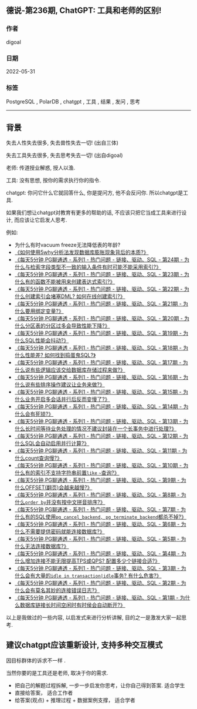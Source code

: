 ## 德说-第236期, ChatGPT: 工具和老师的区别!  
                                                        
### 作者                                                        
digoal                                                        
                                                        
### 日期                                                        
2022-05-31                                             
                                                        
### 标签                                                        
PostgreSQL , PolarDB , chatgpt , 工具 , 结果 , 发问 , 思考                                          
                                                        
----                                          
                                                        
## 背景     
  
失去人性失去很多, 失去兽性失去一切! (出自三体)    
  
失去工具失去很多, 失去思考失去一切! (出自digoal)    
      
  
老师: 传道授业解惑, 授人以渔.  
  
工具: 没有思想, 按你的需求执行你的指令.    
  
chatgpt: 你问它什么它就回答什么, 你是提问方, 他不会反问你. 所以chatgpt是工具.    
  
如果我们想让chatgpt对教育有更多的帮助的话, 不应该只把它当成工具来进行设计, 而应该让它启发人思考.    
    
例如:    
  
- 为什么有时vacuum freeze无法降低表的年龄?  
- [《如何使用5why分析法发现数据库膨胀现象背后的本质?》](../202108/20210818_01.md)    
- [《每天5分钟,PG聊通透 - 系列1 - 热门问题 - 链接、驱动、SQL - 第24期 - 为什么与检索字段类型不一致的输入条件有时可能不能采用索引?》](../202112/20211224_05.md)    
- [《每天5分钟,PG聊通透 - 系列1 - 热门问题 - 链接、驱动、SQL - 第23期 - 为什么有的函数不能被用来创建表达式索引?》](../202112/20211224_04.md)    
- [《每天5分钟,PG聊通透 - 系列1 - 热门问题 - 链接、驱动、SQL - 第22期 - 为什么创建索引会堵塞DML? 如何在线创建索引?》](../202112/20211224_03.md)    
- [《每天5分钟,PG聊通透 - 系列1 - 热门问题 - 链接、驱动、SQL - 第21期 - 为什么要用绑定变量?》](../202112/20211224_02.md)    
- [《每天5分钟,PG聊通透 - 系列1 - 热门问题 - 链接、驱动、SQL - 第20期 - 为什么分区表的分区过多会导致性能下降?》](../202112/20211224_01.md)    
- [《每天5分钟,PG聊通透 - 系列1 - 热门问题 - 链接、驱动、SQL - 第19期 - 为什么SQL性能会抖动?》](../202112/20211223_02.md)    
- [《每天5分钟,PG聊通透 - 系列1 - 热门问题 - 链接、驱动、SQL - 第18期 - 为什么性能差? 如何找到捣蛋鬼SQL?》](../202112/20211222_05.md)    
- [《每天5分钟,PG聊通透 - 系列1 - 热门问题 - 链接、驱动、SQL - 第17期 - 为什么说有些逻辑应该交给数据库存储过程来做?》](../202112/20211222_04.md)    
- [《每天5分钟,PG聊通透 - 系列1 - 热门问题 - 链接、驱动、SQL - 第16期 - 为什么说有些排序操作建议让业务来做?》](../202112/20211222_03.md)    
- [《每天5分钟,PG聊通透 - 系列1 - 热门问题 - 链接、驱动、SQL - 第15期 - 为什么业务开启多会话并行后反而变慢了?》](../202112/20211222_02.md)    
- [《每天5分钟,PG聊通透 - 系列1 - 热门问题 - 链接、驱动、SQL - 第14期 - 为什么会有死锁?》](../202112/20211222_01.md)    
- [《每天5分钟,PG聊通透 - 系列1 - 热门问题 - 链接、驱动、SQL - 第13期 - 为什么长时间等待业务处理的情况不建议封装在一个长事务中进行处理?》](../202112/20211221_03.md)    
- [《每天5分钟,PG聊通透 - 系列1 - 热门问题 - 链接、驱动、SQL - 第12期 - 为什么SQL会自动启用并行计算?》](../202112/20211221_02.md)    
- [《每天5分钟,PG聊通透 - 系列1 - 热门问题 - 链接、驱动、SQL - 第11期 - 为什么count查询慢?》](../202112/20211221_01.md)    
- [《每天5分钟,PG聊通透 - 系列1 - 热门问题 - 链接、驱动、SQL - 第10期 - 为什么有的索引不支持字符串前置`like` `~`查询?》](../202112/20211220_10.md)    
- [《每天5分钟,PG聊通透 - 系列1 - 热门问题 - 链接、驱动、SQL - 第9期 - 为什么OFFSET(翻页)会越来越慢?》](../202112/20211220_09.md)    
- [《每天5分钟,PG聊通透 - 系列1 - 热门问题 - 链接、驱动、SQL - 第8期 - 为什么`order by`并没有按中文拼音排序?》](../202112/20211220_08.md)    
- [《每天5分钟,PG聊通透 - 系列1 - 热门问题 - 链接、驱动、SQL - 第7期 - 为什么有的SQL使用`pg_cancel_backend, pg_terminate_backend`都杀不掉?》](../202112/20211220_07.md)    
- [《每天5分钟,PG聊通透 - 系列1 - 热门问题 - 链接、驱动、SQL - 第6期 - 为什么不需要提供密码就能连接数据库?》](../202112/20211220_06.md)    
- [《每天5分钟,PG聊通透 - 系列1 - 热门问题 - 链接、驱动、SQL - 第5期 - 为什么无法连接数据库?》](../202112/20211220_05.md)    
- [《每天5分钟,PG聊通透 - 系列1 - 热门问题 - 链接、驱动、SQL - 第4期 - 为什么增加连接不能无限提高TPS或QPS? 配置多少个链接合适?》](../202112/20211220_04.md)    
- [《每天5分钟,PG聊通透 - 系列1 - 热门问题 - 链接、驱动、SQL - 第3期 - 为什么会有大量的`idle in transaction|idle`事务? 有什么危害?》](../202112/20211220_03.md)    
- [《每天5分钟,PG聊通透 - 系列1 - 热门问题 - 链接、驱动、SQL - 第2期 - 为什么会有莫名其妙的连接错误日志?》](../202112/20211220_02.md)    
- [《每天5分钟,PG聊通透 - 系列1 - 热门问题 - 链接、驱动、SQL - 第1期 - 为什么数据库链接长时间空闲时有时侯会自动断开?》](../202112/20211220_01.md)    
  
以上是我做过的一些内容, 以启发式来进行分析讲解, 目的之一是激发大家一起思考.   
  
  
## 建议chatgpt应该重新设计, 支持多种交互模式  
  
因目标群体的诉求不一样 .     
  
  
当然你要的是工具还是老师, 取决于你的需求.   
- 把自己的解题过程拆解, 一步一步启发你思考，让你自己得到答案.  适合学生    
- 直接给答案，  适合工作者    
- 给答案(观点) + 推理过程 + 数据案例支撑，  适合学者    
    
    
   
